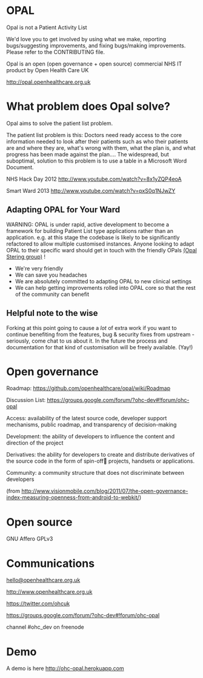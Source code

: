 OPAL
====

Opal is not a Patient Activity List

We'd love you to get involved by using what we make, reporting bugs/suggesting improvements, and fixing bugs/making improvements.  Please refer to the CONTRIBUTING file.

Opal is an open (open governance + open source) commercial NHS IT product by Open Health Care UK

http://opal.openhealthcare.org.uk

What problem does Opal solve?
======
Opal aims to solve the patient list problem.

The patient list problem is this: Doctors need ready access to the core information needed to look after their patients such as who their patients are and where they are, what's wrong with them, what the plan is, and what progress has been made against the plan.... The widespread, but suboptimal, solution to this problem is to use a table in a Microsoft Word Document.

NHS Hack Day 2012 http://www.youtube.com/watch?v=8x1yZQP4eoA

Smart Ward 2013 http://www.youtube.com/watch?v=pxS0q1NJwZY


## Adapting OPAL for Your Ward

WARNING: OPAL is under rapid, active development to become a framework for building Patient List type applications rather than an application.
e.g. at this stage the codebase is likely to be significantly refactored to allow multiple customised instances. 
Anyone looking to adapt OPAL to their specific ward should get in touch with the friendly OPals [(Opal Stering group)](https://groups.google.com/forum/#!forum/ohc-opal) !

* We're very friendly
* We can save you headaches
* We are absolutely committed to adapting OPAL to new clinical settings
* We can help getting improvements rolled into OPAL core so that the rest of the community can benefit


## Helpful note to the wise

Forking at this point going to cause a *lot* of extra work if you want to continue benefiting from the features, bug & security fixes from upstream - seriously, come chat to us about it.
In the future the process and documentation for that kind of customisation will be freely available. (Yay!)


Open governance
======

Roadmap: https://github.com/openhealthcare/opal/wiki/Roadmap

Discussion List: https://groups.google.com/forum/?ohc-dev#!forum/ohc-opal

Access: availability of the latest source code, developer
support mechanisms, public roadmap, and transparency of
decision-making

Development: the ability of developers to influence the content
and direction of the project

Derivatives: the ability for developers to create and distribute
derivatives of the source code in the form of spin-off projects,
handsets or applications.

Community: a community structure that does not discriminate
between developers

(from http://www.visionmobile.com/blog/2011/07/the-open-governance-index-measuring-openness-from-android-to-webkit/)

Open source
======
GNU Affero GPLv3

Communications
======
hello@openhealthcare.org.uk

http://www.openhealthcare.org.uk

https://twitter.com/ohcuk

https://groups.google.com/forum/?ohc-dev#!forum/ohc-opal

channel #ohc_dev on freenode

Demo
======
A demo is here http://ohc-opal.herokuapp.com
